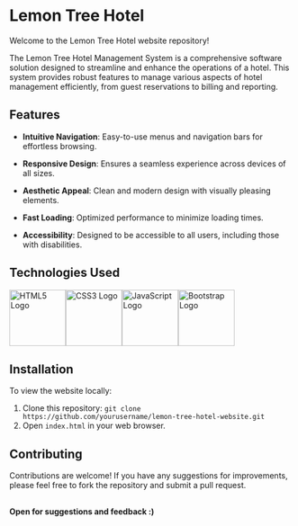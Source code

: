 # Lemon Tree Hotel 

Welcome to the Lemon Tree Hotel website repository!

The Lemon Tree Hotel Management System is a comprehensive software solution designed to streamline and enhance the operations of a hotel. This system provides robust features to manage various aspects of hotel management efficiently, from guest reservations to billing and reporting.
## Features

- **Intuitive Navigation**: Easy-to-use menus and navigation bars for effortless browsing.
  
- **Responsive Design**: Ensures a seamless experience across devices of all sizes.
  
- **Aesthetic Appeal**: Clean and modern design with visually pleasing elements.
  
- **Fast Loading**: Optimized performance to minimize loading times.
  
- **Accessibility**: Designed to be accessible to all users, including those with disabilities.

## Technologies Used

  <img src="https://upload.wikimedia.org/wikipedia/commons/6/61/HTML5_logo_and_wordmark.svg" alt="HTML5 Logo" width="100"><img src="https://upload.wikimedia.org/wikipedia/commons/d/d5/CSS3_logo_and_wordmark.svg" alt="CSS3 Logo" width="100"><img src="https://upload.wikimedia.org/wikipedia/commons/9/99/Unofficial_JavaScript_logo_2.svg" alt="JavaScript Logo" width="100"><img src="https://upload.wikimedia.org/wikipedia/commons/b/b2/Bootstrap_logo.svg" alt="Bootstrap Logo" width="100">


## Installation

To view the website locally:

1. Clone this repository: `git clone https://github.com/yourusername/lemon-tree-hotel-website.git`
2. Open `index.html` in your web browser.

## Contributing

Contributions are welcome! If you have any suggestions for improvements, please feel free to fork the repository and submit a pull request.

## 
**Open for suggestions and feedback :)**
